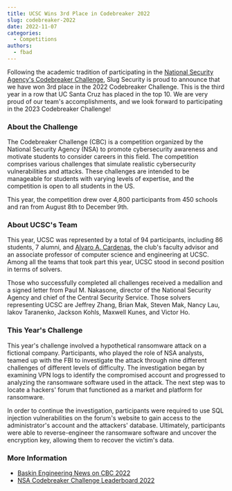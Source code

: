```yaml
---
title: UCSC Wins 3rd Place in Codebreaker 2022
slug: codebreaker-2022
date: 2022-11-07
categories:
  - Competitions
authors:
  - fbad
---
```


Following the academic tradition of participating in the [National Security Agency's Codebreaker Challenge](https://nsa-codebreaker.org/home), Slug Security is proud to announce that we have won 3rd place in the 2022 Codebreaker Challenge. This is the third year in a row that UC Santa Cruz has placed in the top 10. We are very proud of our team's accomplishments, and we look forward to participating in the 2023 Codebreaker Challenge!

<!-- more -->

### About the Challenge
The Codebreaker Challenge (CBC) is a competition organized by the National Security Agency (NSA) to promote cybersecurity awareness and motivate students to consider careers in this field. The competition comprises various challenges that simulate realistic cybersecurity vulnerabilities and attacks. These challenges are intended to be manageable for students with varying levels of expertise, and the competition is open to all students in the US.

This year, the competition drew over 4,800 participants from 450 schools and ran from August 8th to December 9th.

### About UCSC's Team
This year, UCSC was represented by a total of 94 participants, including 86 students, 7 alumni, and [Alvaro A. Cardenas](https://users.soe.ucsc.edu/~alacarde/), the club's faculty advisor and an associate professor of computer science and engineering at UCSC. Among all the teams that took part this year, UCSC stood in second position in terms of solvers.

Those who successfully completed all challenges received a medallion and a signed letter from Paul M. Nakasone, director of the National Security Agency and chief of the Central Security Service. Those solvers representing UCSC are Jeffrey Zhang, Brian Mak, Steven Mak, Nancy Lau, Iakov Taranenko, Jackson Kohls, Maxwell Kunes, and Victor Ho.

### This Year's Challenge
This year's challenge involved a hypothetical ransomware attack on a fictional company. Participants, who played the role of NSA analysts, teamed up with the FBI to investigate the attack through nine different challenges of different levels of difficulty. The investigation began by examining VPN logs to identify the compromised account and progressed to analyzing the ransomware software used in the attack. The next step was to locate a hackers' forum that functioned as a market and platform for ransomware.

In order to continue the investigation, participants were required to use SQL injection vulnerabilities on the forum's website to gain access to the administrator's account and the attackers' database. Ultimately, participants were able to reverse-engineer the ransomware software and uncover the encryption key, allowing them to recover the victim's data.

### More Information
- [Baskin Engineering News on CBC 2022](https://news.ucsc.edu/2022/12/nsa-codebreaker-challenge.html)
- [NSA Codebreaker Challenge Leaderboard 2022](https://nsa-codebreaker.org/leaderboard_2022)